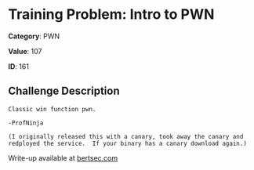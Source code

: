 # Training Problem: Intro to PWN
**Category**: PWN

**Value**: 107

**ID**: 161

## Challenge Description
```
Classic win function pwn.

-ProfNinja

(I originally released this with a canary, took away the canary and redployed the service.  If your binary has a canary download again.)
```

Write-up available at [bertsec.com](https://bertsec.com)
